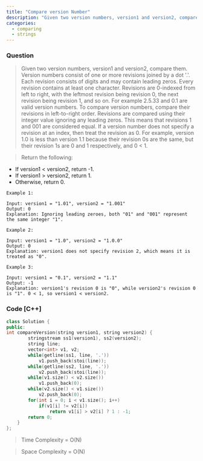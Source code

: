 ```yaml
---
title: "Compare version Number"
description: "Given two version numbers, version1 and version2, compare them"
categories:
  - comparing
  - strings
---
```


### Question

> Given two version numbers, version1 and version2, compare them.
> Version numbers consist of one or more revisions joined by a dot '.'. Each revision consists of digits and may contain leading zeros. Every revision contains at least one character. Revisions are 0-indexed from left to right, with the leftmost revision being revision 0, the next revision being revision 1, and so on. For example 2.5.33 and 0.1 are valid version numbers.
> To compare version numbers, compare their revisions in left-to-right order. Revisions are compared using their integer value ignoring any leading zeros. This means that revisions 1 and 001 are considered equal. If a version number does not specify a revision at an index, then treat the revision as 0. For example, version 1.0 is less than version 1.1 because their revision 0s are the same, but their revision 1s are 0 and 1 respectively, and 0 < 1.

> Return the following:

 -  If version1 < version2, return -1.
 -  If version1 > version2, return 1.
 -  Otherwise, return 0.

```
Example 1:

Input: version1 = "1.01", version2 = "1.001"
Output: 0
Explanation: Ignoring leading zeroes, both "01" and "001" represent the same integer "1".

Example 2:

Input: version1 = "1.0", version2 = "1.0.0"
Output: 0
Explanation: version1 does not specify revision 2, which means it is treated as "0".

Example 3:

Input: version1 = "0.1", version2 = "1.1"
Output: -1
Explanation: version1's revision 0 is "0", while version2's revision 0 is "1". 0 < 1, so version1 < version2.
```

### Code [C++]

```cpp
class Solution {
public:
int compareVersion(string version1, string version2) {
        stringstream ss1(version1), ss2(version2);
        string line;
        vector<int> v1, v2;
        while(getline(ss1, line, '.'))
            v1.push_back(stoi(line));
        while(getline(ss2, line, '.'))
            v2.push_back(stoi(line));
        while(v1.size() < v2.size())
            v1.push_back(0);
        while(v2.size() < v1.size())
            v2.push_back(0);                
        for(int i = 0; i < v1.size(); i++)
            if(v1[i] != v2[i])
                return v1[i] > v2[i] ? 1 : -1;            
        return 0;
    }
};
```

> Time Complexity = O(N)

> Space Complexity = O(N)

